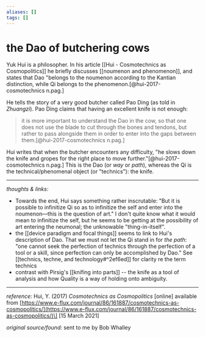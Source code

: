 ```yaml
---
aliases: []
tags: []
---
```


# the Dao of butchering cows

Yuk Hui is a philosopher. In his article [[Hui - Cosmotechnics as Cosmopolitics]] he briefly discusses [[noumenon and phenomenon]], and states that Dao "belongs to the noumenon according to the Kantian distinction, while Qi belongs to the phenomenon.[@hui-2017-cosmotechnics n.pag.]

He tells the story of a very good butcher called Pao Ding (as told in _Zhuangzi_). Pao Ding claims that having an excellent knife is not enough:

> it is more important to understand the Dao in the cow, so that one does not use the blade to cut through the bones and tendons, but rather to pass alongside them in order to enter into the gaps between them.[@hui-2017-cosmotechnics n.pag.]

Hui writes that when the butcher encounters any difficulty, "he slows down the knife and gropes for the right place to move further."[@hui-2017-cosmotechnics n.pag.] This is the Dao (or _way_ or _path_), whereas the Qi is the technical/phenomenal object (or "technics"): the knife.

---

_thoughts & links:_

- Towards the end, Hui says something rather inscrutable: "But it is possible to infinitize Qi so as to infinitize the self and enter into the noumenon—this is the question of art." I don't quite know what it would mean to infinitize the self, but he seems to be getting at the possibility of art entering the neumonal; the unknowable "thing-in-itself".
- the [[device paradigm and focal things]] seems to link to Hui's description of Dao. That we must not let the Qi stand in for _the path_: "one cannot seek the perfection of technics through the perfection of a tool or a skill, since perfection can only be accomplished by Dao." See [[technics, techne, and technology#^2ef6ed]] for clarity re the term technics
- contrast with Pirsig's [[knifing into parts]] -- the knife as a tool of analysis and how Quality is a way of holding onto ambiguity.



---

_reference:_ Hui, Y. (2017) _Cosmotechnics as Cosmopolitics_ \[online\] available from [https://www.e-flux.com/journal/86/161887/cosmotechnics-as-cosmopolitics/](https://www.e-flux.com/journal/86/161887/cosmotechnics-as-cosmopolitics/)\] \[15 March 2021\]

_original source/found:_ sent to me by Bob Whalley
